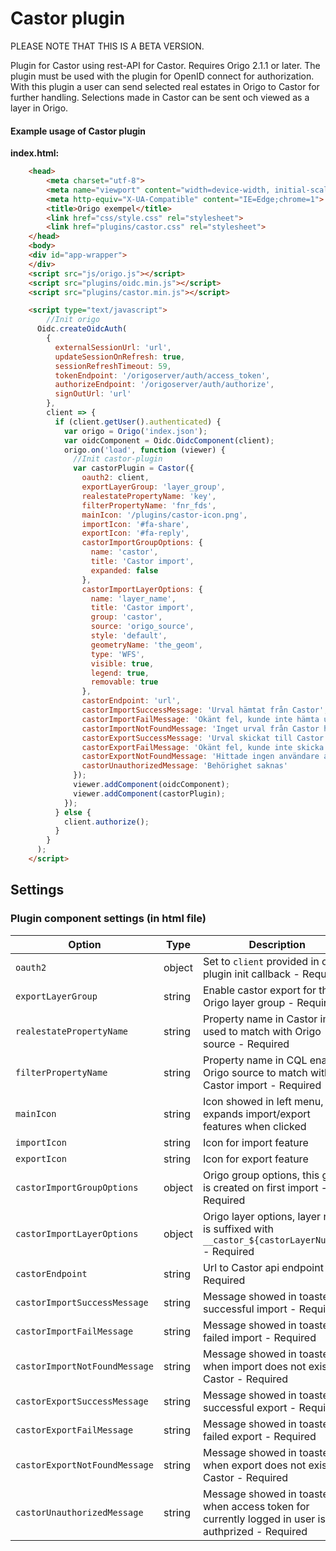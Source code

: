 # Castor plugin

PLEASE NOTE THAT THIS IS A BETA VERSION.

Plugin for Castor using rest-API for Castor. Requires Origo 2.1.1 or later. The plugin must be used with the plugin for OpenID connect for authorization.
With this plugin a user can send selected real estates in Origo to Castor for further handling. Selections made in Castor can be sent och viewed as a layer in Origo. 

#### Example usage of Castor plugin

**index.html:**
```html
    <head>
    	<meta charset="utf-8">
    	<meta name="viewport" content="width=device-width, initial-scale=1.0, user-scalable=no">
    	<meta http-equiv="X-UA-Compatible" content="IE=Edge;chrome=1">
    	<title>Origo exempel</title>
    	<link href="css/style.css" rel="stylesheet">
    	<link href="plugins/castor.css" rel="stylesheet">
    </head>
    <body>
    <div id="app-wrapper">
    </div>
    <script src="js/origo.js"></script>
    <script src="plugins/oidc.min.js"></script>
    <script src="plugins/castor.min.js"></script>

    <script type="text/javascript">
    	//Init origo
      Oidc.createOidcAuth(
        {
          externalSessionUrl: 'url',
          updateSessionOnRefresh: true,
          sessionRefreshTimeout: 59,
          tokenEndpoint: '/origoserver/auth/access_token',
          authorizeEndpoint: '/origoserver/auth/authorize',
          signOutUrl: 'url'
        },
        client => {
          if (client.getUser().authenticated) {
            var origo = Origo('index.json');
            var oidcComponent = Oidc.OidcComponent(client);
            origo.on('load', function (viewer) {
              //Init castor-plugin
              var castorPlugin = Castor({
                oauth2: client,
                exportLayerGroup: 'layer_group',
                realestatePropertyName: 'key',
                filterPropertyName: 'fnr_fds',
                mainIcon: '/plugins/castor-icon.png',
                importIcon: '#fa-share',
                exportIcon: '#fa-reply',
                castorImportGroupOptions: {
                  name: 'castor',
                  title: 'Castor import',
                  expanded: false
                },
                castorImportLayerOptions: {
                  name: 'layer_name',
                  title: 'Castor import',
                  group: 'castor',
                  source: 'origo_source',
                  style: 'default',
                  geometryName: 'the_geom',
                  type: 'WFS',
                  visible: true,
                  legend: true,
                  removable: true
                },
                castorEndpoint: 'url',
                castorImportSuccessMessage: 'Urval hämtat från Castor',
                castorImportFailMessage: 'Okänt fel, kunde inte hämta urval från Castor',
                castorImportNotFoundMessage: 'Inget urval från Castor hittades',
                castorExportSuccessMessage: 'Urval skickat till Castor',
                castorExportFailMessage: 'Okänt fel, kunde inte skicka urval till Castor',
                castorExportNotFoundMessage: 'Hittade ingen användare att skicka urval till',
                castorUnauthorizedMessage: 'Behörighet saknas'
              });
              viewer.addComponent(oidcComponent);
              viewer.addComponent(castorPlugin);
            });
          } else {
            client.authorize();
          }
        }
      );
    </script>
```
## Settings
### Plugin component settings (in html file)
Option | Type | Description
---|---|---
`oauth2` | object | Set to `client` provided in oidc-plugin init callback - Required
`exportLayerGroup` | string | Enable castor export for this Origo layer group - Required
`realestatePropertyName` | string | Property name in Castor import used to match with Origo source - Required
`filterPropertyName` | string | Property name in CQL enabled Origo source to match with Castor import - Required
`mainIcon` | string | Icon showed in left menu, expands import/export features when clicked
`importIcon` | string | Icon for import feature
`exportIcon` | string | Icon for export feature
`castorImportGroupOptions` | object | Origo group options, this group is created on first import - Required
`castorImportLayerOptions` | object | Origo layer options, layer name is suffixed with `__castor_${castorLayerNumber}` - Required
`castorEndpoint` | string | Url to Castor api endpoint - Required
`castorImportSuccessMessage` | string | Message showed in toaster on successful import - Required
`castorImportFailMessage` | string | Message showed in toaster on failed import - Required
`castorImportNotFoundMessage` | string | Message showed in toaster when import does not exist in Castor - Required
`castorExportSuccessMessage` | string | Message showed in toaster on successful export - Required
`castorExportFailMessage` | string | Message showed in toaster on failed export - Required
`castorExportNotFoundMessage` | string | Message showed in toaster when export does not exist in Castor - Required
`castorUnauthorizedMessage` | string | Message showed in toaster when access token for currently logged in user is not authprized - Required
